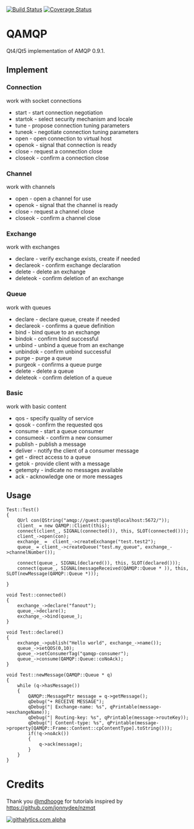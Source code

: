 [![Build Status](https://travis-ci.org/mbroadst/qamqp.svg?branch=master)](https://travis-ci.org/mbroadst/qamqp)
[![Coverage Status](https://img.shields.io/coveralls/mbroadst/qamqp.svg)](https://coveralls.io/r/mbroadst/qamqp?branch=master)

QAMQP
=============
Qt4/Qt5 implementation of AMQP 0.9.1.

Implement
------------
### Connection
work with socket connections

* start - start connection negotiation
* startok - select security mechanism and locale
* tune - propose connection tuning parameters
* tuneok - negotiate connection tuning parameters
* open - open connection to virtual host
* openok - signal that connection is ready
* close - request a connection close
* closeok - confirm a connection close

### Channel
work with channels

* open - open a channel for use
* openok - signal that the channel is ready
* close - request a channel close
* closeok - confirm a channel close

### Exchange 
work with exchanges

* declare - verify exchange exists, create if needed
* declareok - confirm exchange declaration
* delete - delete an exchange
* deleteok - confirm deletion of an exchange

### Queue 
work with queues 

* declare - declare queue, create if needed
* declareok - confirms a queue definition
* bind - bind queue to an exchange
* bindok - confirm bind successful
* unbind - unbind a queue from an exchange
* unbindok - confirm unbind successful
* purge - purge a queue
* purgeok - confirms a queue purge
* delete - delete a queue
* deleteok - confirm deletion of a queue

### Basic
work with basic content 

* qos - specify quality of service
* qosok - confirm the requested qos
* consume - start a queue consumer
* consumeok - confirm a new consumer
* publish - publish a message
* deliver - notify the client of a consumer message
* get - direct access to a queue
* getok - provide client with a message
* getempty - indicate no messages available
* ack - acknowledge one or more messages

Usage
------------

    Test::Test()	
	{
		QUrl con(QString("amqp://guest:guest@localhost:5672/"));
		client_ = new QAMQP::Client(this);
		connect(client_, SIGNAL(connected()), this, SLOT(connected()));
		client_->open(con);
		exchange_ =  client_->createExchange("test.test2");
		queue_ = client_->createQueue("test.my_queue", exchange_->channelNumber());
			
		connect(queue_, SIGNAL(declared()), this, SLOT(declared()));
		connect(queue_, SIGNAL(messageReceived(QAMQP::Queue * )), this, SLOT(newMessage(QAMQP::Queue *)));	

	}
	
	void Test::connected()
	{
		exchange_->declare("fanout");		
		queue_->declare();
		exchange_->bind(queue_);
	}

	void Test::declared()
	{
		exchange_->publish("Hello world", exchange_->name());
		queue_->setQOS(0,10);
		queue_->setConsumerTag("qamqp-consumer");
		queue_->consume(QAMQP::Queue::coNoAck);
	}

	void Test::newMessage(QAMQP::Queue * q)
	{
		while (q->hasMessage())
		{
			QAMQP::MessagePtr message = q->getMessage();
			qDebug("+ RECEIVE MESSAGE");
			qDebug("| Exchange-name: %s", qPrintable(message->exchangeName));
			qDebug("| Routing-key: %s", qPrintable(message->routeKey));
			qDebug("| Content-type: %s", qPrintable(message->property[QAMQP::Frame::Content::cpContentType].toString()));
			if(!q->noAck())
			{
				q->ack(message);
			}
		}
	}
Credits
================
Thank you  [@mdhooge](https://github.com/mdhooge) for tutorials inspired by https://github.com/jonnydee/nzmqt
	
[![githalytics.com alpha](https://cruel-carlota.pagodabox.com/fda6b79d2e88186cba0c70e204c4f10b "githalytics.com")](http://githalytics.com/fuCtor/QAMQP)
